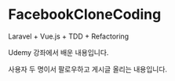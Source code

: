 
# FacebookCloneCoding

Laravel + Vue.js + TDD + Refactoring

Udemy 강좌에서 배운 내용입니다.

사용자 두 명이서 팔로우하고 게시글 올리는 내용입니다.